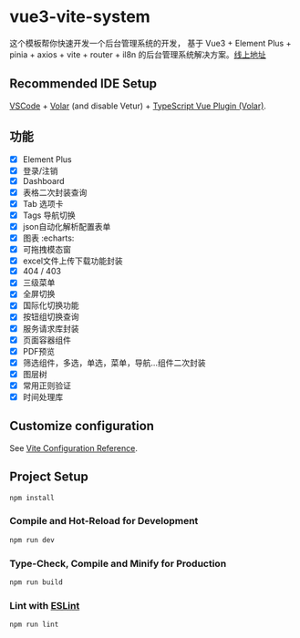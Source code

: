 # vue3-vite-system

这个模板帮你快速开发一个后台管理系统的开发，
基于 Vue3 + Element Plus + pinia + axios + vite + router + il8n 的后台管理系统解决方案。[线上地址](https://github.com/kitymore/vue3-vite)

## Recommended IDE Setup

[VSCode](https://code.visualstudio.com/) + [Volar](https://marketplace.visualstudio.com/items?itemName=johnsoncodehk.volar) (and disable Vetur) + [TypeScript Vue Plugin (Volar)](https://marketplace.visualstudio.com/items?itemName=johnsoncodehk.vscode-typescript-vue-plugin).

## 功能

-   [x] Element Plus
-   [x] 登录/注销
-   [x] Dashboard
-   [x] 表格二次封装查询
-   [x] Tab 选项卡
-   [x] Tags 导航切换
-   [x] json自动化解析配置表单
-   [x] 图表 :echarts:
-   [x] 可拖拽模态窗
-   [x] excel文件上传下载功能封装
-   [x] 404 / 403
-   [x] 三级菜单
-   [x] 全屏切换
-   [x] 国际化切换功能
-   [x] 按钮组切换查询
-   [x] 服务请求库封装
-   [x] 页面容器组件
-   [x] PDF预览
-   [x] 筛选组件，多选，单选，菜单，导航...组件二次封装
-   [x] 图层树
-   [x] 常用正则验证
-   [x] 时间处理库
## Customize configuration

See [Vite Configuration Reference](https://vitejs.dev/config/).

## Project Setup

```sh
npm install
```

### Compile and Hot-Reload for Development

```sh
npm run dev
```

### Type-Check, Compile and Minify for Production

```sh
npm run build
```

### Lint with [ESLint](https://eslint.org/)

```sh
npm run lint
```
